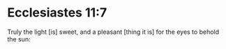 # Ecclesiastes 11:7

Truly the light [is] sweet, and a pleasant [thing it is] for the eyes to behold the sun: